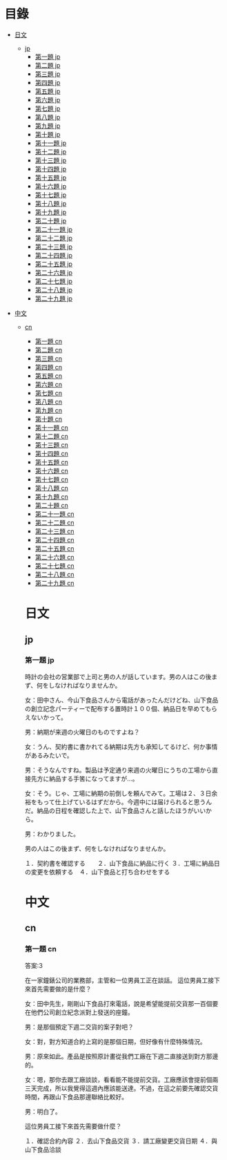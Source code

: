# 目錄

- [日文](#日文)
  - [jp](#jp)
    - [第一題 jp](#第一題-jp)
    - [第二題 jp](#第二題-jp)
    - [第三題 jp](#第三題-jp)
    - [第四題 jp](#第四題-jp)
    - [第五題 jp](#第五題-jp)
    - [第六題 jp](#第六題-jp)
    - [第七題 jp](#第七題-jp)
    - [第八題 jp](#第八題-jp)
    - [第九題 jp](#第九題-jp)
    - [第十題 jp](#第十題-jp)
    - [第十一題 jp](#第十一題-jp)
    - [第十二題 jp](#第十二題-jp)
    - [第十三題 jp](#第十三題-jp)
    - [第十四題 jp](#第十四題-jp)
    - [第十五題 jp](#第十五題-jp)
    - [第十六題 jp](#第十六題-jp)
    - [第十七題 jp](#第十七題-jp)
    - [第十八題 jp](#第十八題-jp)
    - [第十九題 jp](#第十九題-jp)
    - [第二十題 jp](#第二十題-jp)
    - [第二十一題 jp](#第二十一題-jp)
    - [第二十二題 jp](#第二十二題-jp)
    - [第二十三題 jp](#第二十三題-jp)
    - [第二十四題 jp](#第二十四題-jp)
    - [第二十五題 jp](#第二十五題-jp)
    - [第二十六題 jp](#第二十六題-jp)
    - [第二十七題 jp](#第二十七題-jp)
    - [第二十八題 jp](#第二十八題-jp)
    - [第二十九題 jp](#第二十九題-jp)
- [中文](#中文)

  - [cn](#cn)

    - [第一題 cn](#第一題-cn)
    - [第二題 cn](#第二題-cn)
    - [第三題 cn](#第三題-cn)
    - [第四題 cn](#第四題-cn)
    - [第五題 cn](#第五題-cn)
    - [第六題 cn](#第六題-cn)
    - [第七題 cn](#第七題-cn)
    - [第八題 cn](#第八題-cn)
    - [第九題 cn](#第九題-cn)
    - [第十題 cn](#第十題-cn)
    - [第十一題 cn](#第十一題-cn)
    - [第十二題 cn](#第十二題-cn)
    - [第十三題 cn](#第十三題-cn)
    - [第十四題 cn](#第十四題-cn)
    - [第十五題 cn](#第十五題-cn)
    - [第十六題 cn](#第十六題-cn)
    - [第十七題 cn](#第十七題-cn)
    - [第十八題 cn](#第十八題-cn)
    - [第十九題 cn](#第十九題-cn)
    - [第二十題 cn](#第二十題-cn)
    - [第二十一題 cn](#第二十一題-cn)
    - [第二十二題 cn](#第二十二題-cn)
    - [第二十三題 cn](#第二十三題-cn)
    - [第二十四題 cn](#第二十四題-cn)
    - [第二十五題 cn](#第二十五題-cn)
    - [第二十六題 cn](#第二十六題-cn)
    - [第二十七題 cn](#第二十七題-cn)
    - [第二十八題 cn](#第二十八題-cn)
    - [第二十九題 cn](#第二十九題-cn)

    # 日文

    ## jp

    ### 第一題 jp

    時計の会社の営業部で上司と男の人が話しています。男の人はこの後まず、何をしなければなりませんか。

    女：田中さん、今山下食品さんから電話があったんだけどね、山下食品の創立記念パーティーで配布する置時計１００個、納品日を早めてもらえないかって。

    男：納期が来週の火曜日のものですよね？

    女：うん、契約書に書かれてる納期は先方も承知してるけど、何か事情があるみたいで。

    男：そうなんですね。製品は予定通り来週の火曜日にうちの工場から直接先方に納品する手筈になってますが…。

    女：そう。じゃ、工場に納期の前倒しを頼んでみて。工場は２、３日余裕をもって仕上げているはずだから。今週中には届けられると思うんだ。納品の日程を確認した上で、山下食品さんと話したほうがいいから。

    男：わかりました。

    男の人はこの後まず、何をしなければなりませんか。

    １．契約書を確認する　　２．山下食品に納品に行く
    ３．工場に納品日の変更を依頼する　４．山下食品と打ち合わせをする

    # 中文

    ## cn

    ### 第一題 cn

    答案:3

    在一家鐘錶公司的業務部，主管和一位男員工正在談話。 這位男員工接下來首先需要做的是什麼？

    女：田中先生，剛剛山下食品打來電話，說是希望能提前交貨那一百個要在他們公司創立紀念派對上發送的座鐘。

    男：是那個預定下週二交貨的案子對吧？

    女：對，對方知道合約上寫的是那個日期，但好像有什麼特殊情況。

    男：原來如此。產品是按照原計畫從我們工廠在下週二直接送到對方那邊的。

    女：嗯，那你去跟工廠談談，看看能不能提前交貨。工廠應該會提前個兩三天完成，所以我覺得這週內應該能送達。不過，在這之前要先確認交貨時間，再跟山下食品那邊聯絡比較好。

    男：明白了。

    這位男員工接下來首先需要做什麼？

    １．確認合約內容 ２．去山下食品交貨
    ３．請工廠變更交貨日期 ４．與山下食品洽談
